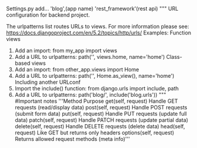 Settings.py
add...
'blog',(app name)
'rest_framework'(rest api)
"""
URL configuration for backend project.

The urlpatterns list routes URLs to views. For more information please see:
https://docs.djangoproject.com/en/5.2/topics/http/urls/
Examples:
Function views
1. Add an import: from my_app import views
2. Add a URL to urlpatterns: path('', views.home, name='home')
Class-based views
1. Add an import: from other_app.views import Home
2. Add a URL to urlpatterns: path('', Home.as_view(), name='home')
Including another URLconf
1. Import the include() function: from django.urls import include, path
2. Add a URL to urlpatterns: path('blog/', include('blog.urls'))
"""
#Important notes
'''Method Purpose
get(self, request) Handle GET requests (read/display data)
post(self, request) Handle POST requests (submit form data)
put(self, request) Handle PUT requests (update full data)
patch(self, request) Handle PATCH requests (update partial data)
delete(self, request) Handle DELETE requests (delete data)
head(self, request) Like GET but returns only headers
options(self, request) Returns allowed request methods (meta info)'''
